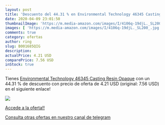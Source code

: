 ```yaml
---
layout: post
title: 'Descuento del 44.31 % en Environmental Technology 46345 Casting R'
date: 2020-04-09 23:01:50
thumbnailImage: 'https://m.media-amazon.com/images/I/4106q-19djL._SL200_.jpg'
images: [ 'https://m.media-amazon.com/images/I/4106q-19djL._SL200_.jpg' ]
comments: true
category: ofertas
author: ring
slug: B001685QIG
description:
actualPrice: 4.21 USD
comparePrice: 7.56 USD
inStock: true
---
```


Tienes [Environmental Technology 46345 Casting Resin  Opaque](https://www.amazon.com/dp/B001685QIG/?tag=redken08-20) con un 44.31 % de descuento con precio de oferta de 4.21 USD (original: 7.56 USD) en el siguiente enlace!

[![](https://m.media-amazon.com/images/I/4106q-19djL._SL200_.jpg)](https://www.amazon.com/dp/B001685QIG/?tag=redken08-20)

[Accede a la oferta!!](https://www.amazon.com/dp/B001685QIG/?tag=redken08-20)

[Consulta otras ofertas en nuestro canal de telegram](https://t.me/s/ofertas25)
